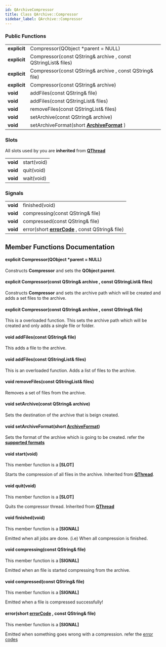 ```yaml
---
id: QArchiveCompressor
title: Class QArchive::Compressor
sidebar_label: QArchive::Compressor
---
```


### Public Functions

|                                   |                                                                                   |
|-----------------------------------|-----------------------------------------------------------------------------------|
| **explicit**                      | Compressor(QObject *parent = NULL)                                                |
| **explicit**                      | Compressor(const QString& archive , const QStringList& files)                     |
| **explicit**                      | Compressor(const QString& archive , const QString& file)                          |
| **explicit**                      | Compressor(const QString& archive)                                                |
| **void**                          | addFiles(const QString& file)                                                     |
| **void**                          | addFiles(const QStringList& files)                                                |
| **void**                          | removeFiles(const QStringList& files)                                             |
| **void**                          | setArchive(const QString& archive)                                                |
| **void**                          | setArchiveFormat(short **[ArchiveFormat](QArchiveFormats.md)** )                  |

### Slots

All slots used by you are **inherited** from **[QThread](http://doc.qt.io/qt-5/qthread.html)**

|               |             |
|---------------|-------------|
| **void**  	| start(void) |
| **void**      | quit(void)  |
| **void**      | wait(void)  |

### Signals

|                     |                                                                                 |
|---------------------|---------------------------------------------------------------------------------|
| **void**            | finished(void)                        	                                        |
| **void**    	      | compressing(const QString& file)                                                |
| **void**    	      | compressed(const QString& file)                                       	        |
| **void**  	      | error(short **[errorCode](QArchiveErrorCodes.md)** , const QString& file)	    |  

## Member Functions Documentation

#### explicit Compressor(QObject *parent = NULL)

Constructs **Compressor** and sets the **QObject parent**.

#### explicit Compressor(const QString& archive , const QStringList& files)

Constructs **Compressor** and sets the archive path which will be created and adds a set files to the archive.

#### explicit Compressor(const QString& archive , const QString& file) 

This is a overloaded function. This sets the archive path which will be created and only adds a single file or folder.

#### void addFiles(const QString& file)

This adds a file to the archive.

#### void addFiles(const QStringList& files)

This is an overloaded function. Adds a list of files to the archive.

#### void removeFiles(const QStringList& files)

Removes a set of files from the archive.

#### void setArchive(const QString& archive)

Sets the destination of the archive that is beign created.

#### void setArchiveFormat(short **[ArchiveFormat](QArchiveFormats.md)**)

Sets the format of the archive which is going to be created. refer the **[supported formats](QArchiveFormats.md)**

#### void start(void)
This member function is a **[SLOT]**

Starts the compression of all files in the archive. Inherited from **[QThread](http://doc.qt.io/qt-5/qthread.html)**.

#### void quit(void)
This member function is a **[SLOT]**

Quits the compressor thread. Inherited from **[QThread](http://doc.qt.io/qt-5/qthread.html)**

#### void finished(void)
This member function is a **[SIGNAL]** 

Emitted when all jobs are done. (i.e) When all compression is finished.

#### void compressing(const QString& file)
This member function is a **[SIGNAL]**

Emitted when an file is started compressing from the archive.

#### void compressed(const QString& file)
This member function is a **[SIGNAL]**

Emitted when a file is compressed successfully!

#### error(short **[errorCode](QArchiveErrorCodes.md)** , const QString& file)
This member function is a **[SIGNAL]**

Emitted when something goes wrong with a compression. refer the [error codes](QArchiveErrorCodes.md)


